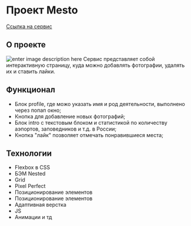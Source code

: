 ﻿
# Проект Mesto
[Ссылка на сервис](https://t040496.github.io/mesto/)
## О проекте
![enter image description here](https://pictures.s3.yandex.net/resources/__2020-02-25__12.19.27_1586081326.png)
Сервис представляет собой интерактивную страницу, куда можно добавлять фотографии, удалять их и ставить лайки.

## Функционал

* Блок profile, где можо указать имя и род деятельности, выполнено через попап окно;
* Кнопка для добавление новых фотографий;
* Блок intro с текстовым блоком и статистикой по количеству аэпортов, заповедников и т.д. в России;
* Кнопка "лайк" позволяет отмечать понравившиеся места;

## Технологии
* Flexbox в CSS
* БЭМ Nested
* Grid
* Pixel Perfect
* Позиционирование элементов
* Позиционирование элементов
* Адаптивная верстка
* JS
* Анимации и тд


